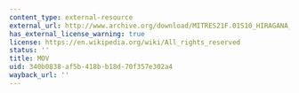 ```yaml
---
content_type: external-resource
external_url: http://www.archive.org/download/MITRES21F.01S10_HIRAGANA_EXERCISES/4c9.mov
has_external_license_warning: true
license: https://en.wikipedia.org/wiki/All_rights_reserved
status: ''
title: MOV
uid: 340b0838-af5b-418b-b18d-70f357e302a4
wayback_url: ''
---
```

